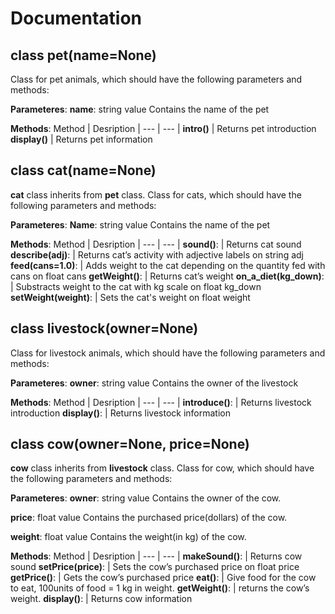 # Documentation

## class **pet(name=None)**
Class for pet animals, which should have the following parameters and methods:

**Parameteres**: 
**name**: string value
Contains the name of the pet 

**Methods**:
Method | Desription |
--- | --- |
**intro()** | Returns pet introduction
**display()** | Returns pet information

## class **cat(name=None)**	
**cat** class inherits from **pet** class. 
Class for cats, which should have the following parameters and methods:

**Parameteres**: 
**Name**: string value
Contains the name of the pet 

**Methods**:
Method | Desription |
--- | --- |
**sound()**: | Returns cat sound
**describe(adj)**: | Returns cat’s activity with adjective labels on string adj
**feed(cans=1.0)**: | Adds weight to the cat depending on the quantity fed with cans on float cans
**getWeight()**: | Returns cat’s weight
**on_a_diet(kg_down)**: | Substracts weight to the cat with kg scale on float kg_down 
**setWeight(weight)**: | Sets the cat's weight on float weight

## class **livestock(owner=None)**	
Class for livestock animals, which should have the following parameters and methods:

**Parameteres**: 
**owner**: string value
Contains the owner of the livestock 

**Methods**:
Method | Desription |
--- | --- |
**introduce()**: | Returns livestock introduction
**display()**: | Returns livestock information

## class **cow(owner=None, price=None)**	
**cow** class inherits from **livestock** class. 
Class for cow, which should have the following parameters and methods:

**Parameteres**: 
**owner**: string value
Contains the owner of the cow.

**price**: float value
Contains the purchased price(dollars) of the cow. 

**weight**: float value
Contains the weight(in kg) of the cow.

**Methods**:
Method | Desription |
--- | --- |
**makeSound()**: | Returns cow sound
**setPrice(price)**: | Sets the cow’s purchased price on float price
**getPrice()**: | Gets the cow’s purchased price
**eat()**: | Give food for the cow to eat, 100units of food = 1 kg in weight. 
**getWeight()**: | returns the cow’s weight.
**display()**: | Returns cow information
